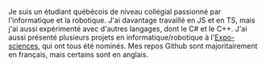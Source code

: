 Je suis un étudiant québécois de niveau collégial passionné par
l'informatique et la robotique. J'ai davantage travaillé en JS et en TS,
mais j'ai aussi expérimenté avec d'autres langages, dont le C# et le
C++. J'ai aussi présenté plusieurs projets en informatique/robotique à l'[Expo-sciences](https://technoscience.ca/programmes/expo-sciences/),
qui ont tous été nominés. Mes repos Github sont majoritairement en
français, mais certains sont en anglais.
